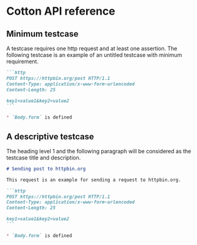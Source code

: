# Cotton API reference

## Minimum testcase

A testcase requires one http request and at least one assertion. The following testcase is an example of an untitled testcase with minimum requirement.

~~~markdown
```http
POST https://httpbin.org/post HTTP/1.1
Content-Type: application/x-www-form-urlencoded
Content-Length: 25

key1=value1&key2=value2
```

* `Body.form` is defined
~~~

## A descriptive testcase

The heading level 1 and the following paragraph will be considered as the testcase title and description.

~~~markdown
# Sending post to httpbin.org

This request is an example for sending a request to httpbin.org.

```http
POST https://httpbin.org/post HTTP/1.1
Content-Type: application/x-www-form-urlencoded
Content-Length: 25

key1=value1&key2=value2
```

* `Body.form` is defined
~~~

